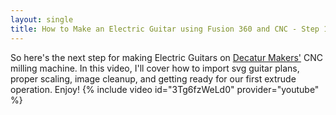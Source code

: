 ```yaml
---
layout: single
title: How to Make an Electric Guitar using Fusion 360 and CNC - Step 1
---
```

So here's the next step for making Electric Guitars on [Decatur Makers'](https://decaturmakers.com) CNC milling machine. In this video, I'll cover how to import svg guitar plans, proper scaling, image cleanup, and getting ready for our first extrude operation. Enjoy!
{% include video id="3Tg6fzWeLd0" provider="youtube" %}
